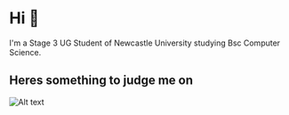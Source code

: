# Hi 👋
I'm a Stage 3 UG Student of Newcastle University studying Bsc Computer Science.

Heres something to judge me on
---

![Alt text](https://spotify-recently-played-readme.vercel.app/api?user=mikey_plummer&unique={true|1|on|yes}&width=1000)

<!--
**Michael-Plummer/Michael-Plummer** is a ✨ _special_ ✨ repository because its `README.md` (this file) appears on your GitHub profile.

Here are some ideas to get you started:

- 🔭 I’m currently working on ...
- 🌱 I’m currently learning ...
- 👯 I’m looking to collaborate on ...
- 🤔 I’m looking for help with ...
- 💬 Ask me about ...
- 📫 How to reach me: ...
- 😄 Pronouns: ...
- ⚡ Fun fact: ...
-->
